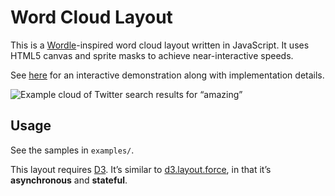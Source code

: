 # Word Cloud Layout

This is a [Wordle](http://www.wordle.net/)-inspired word cloud layout written
in JavaScript. It uses HTML5 canvas and sprite masks to achieve
near-interactive speeds.

See [here](http://www.jasondavies.com/wordcloud/) for an interactive
demonstration along with implementation details.

![Example cloud of Twitter search results for “amazing”](http://www.jasondavies.com/wordcloud/amazing.png)

## Usage

See the samples in `examples/`.

This layout requires [D3](http://mbostock.github.com/d3/).  It’s similar to
[d3.layout.force](https://github.com/mbostock/d3/wiki/Force-Layout), in that
it’s **asynchronous** and **stateful**.
